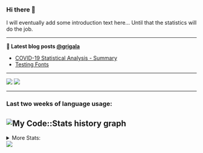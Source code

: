 ### Hi there 👋

I will eventually add some introduction text here... Until that the statistics will do the job. 

<!--
**grigala/grigala** is a ✨ _special_ ✨ repository because its `README.md` (this file) appears on your GitHub profile.

Here are some ideas to get you started:

- 🔭 I’m currently working on ...
- 🌱 I’m currently learning ...
- 👯 I’m looking to collaborate on ...
- 🤔 I’m looking for help with ...
- 💬 Ask me about ...
- 📫 How to reach me: ...
- 😄 Pronouns: ...
- ⚡ Fun fact: ...
-->

---

**📕 Latest blog posts [@grigala](https://grigala.github.io/blog/)**
<!-- BLOG-POST-LIST:START -->
- [COVID-19 Statistical Analysis - Summary](https://grigala.github.io/posts/2020/03/covid-19/)
- [Testing Fonts](https://grigala.github.io/posts/2019/12/testing-fonts/)
<!-- BLOG-POST-LIST:END -->

 ---
 
![](https://grigala-stats.vercel.app/api?username=grigala&count_private=true&show_icons=true&line_height=21&title_color=009930&icon_color=009930) ![](https://grigala-stats.vercel.app/api/top-langs/?username=grigala&layout=compact&title_color=009930)

<!-- images are not the same line
<p align = "center">
    <img src="https://github-readme-stats.vercel.app/api?username=grigala&count_private=true&show_icons=true&theme=dark&line_height=33" width="48%">
    <img src="https://github-readme-stats.vercel.app/api/top-langs/?username=grigala&layout=compact&theme=dark" width="48%">
</p> -->

---
### Last two weeks of language usage:

![My Code::Stats history graph](https://codestats-readme.wegfan.cn/history-graph/grigala)
---
<details>
<summary> More Stats: </summary>
  
<!--START_SECTION:waka-->
📊 **This Week I Spent My Time On** 

```text
⌚︎ Time Zone: Europe/Zurich

💬 Programming Languages: 
Java                     4 hrs 39 mins       ████████░░░░░░░░░░░░░░░░░   34.22% 
Rust                     2 hrs 30 mins       ████░░░░░░░░░░░░░░░░░░░░░   18.44% 
TeX                      1 hr 47 mins        ███░░░░░░░░░░░░░░░░░░░░░░   13.15% 
Python                   41 mins             █░░░░░░░░░░░░░░░░░░░░░░░░   5.09% 
Other                    41 mins             █░░░░░░░░░░░░░░░░░░░░░░░░   5.08%

🔥 Editors: 
IntelliJ                 10 hrs 59 mins      ████████████████████░░░░░   80.85% 
Vim                      1 hr 35 mins        ███░░░░░░░░░░░░░░░░░░░░░░   11.75% 
PyCharm                  45 mins             █░░░░░░░░░░░░░░░░░░░░░░░░   5.58% 
Android Studio           7 mins              ░░░░░░░░░░░░░░░░░░░░░░░░░   0.91% 
VS Code                  7 mins              ░░░░░░░░░░░░░░░░░░░░░░░░░   0.9%

💻 Operating System: 
Windows                  8 hrs 40 mins       ████████████████░░░░░░░░░   63.85% 
Linux                    4 hrs 54 mins       █████████░░░░░░░░░░░░░░░░   36.15%

```

**I Mostly Code in Java** 

```text
Java                     3 repos             ███░░░░░░░░░░░░░░░░░░░░░░   11.54% 
Scala                    3 repos             ███░░░░░░░░░░░░░░░░░░░░░░   11.54% 
C++                      2 repos             ██░░░░░░░░░░░░░░░░░░░░░░░   7.69% 
Python                   2 repos             ██░░░░░░░░░░░░░░░░░░░░░░░   7.69% 
TeX                      2 repos             ██░░░░░░░░░░░░░░░░░░░░░░░   7.69%

```



<!--END_SECTION:waka-->

![My Code::Stats history graph](https://codestats-readme.wegfan.cn/history-graph/grigala)
---
</details>

<img src="https://komarev.com/ghpvc/?username=grigala&color=009930"/>

<!-- an additional pinned repositiroes -->
<!-- ![ReadMe Card](https://grigala-stats.vercel.app/api/pin/?username=grigala&repo=3DMMDepthFitting&title_color=008800) -->
